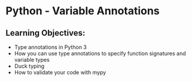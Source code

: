 Python - Variable Annotations
=============================

## Learning Objectives:

- Type annotations in Python 3
- How you can use type annotations to specify function signatures and variable types
- Duck typing
- How to validate your code with mypy
